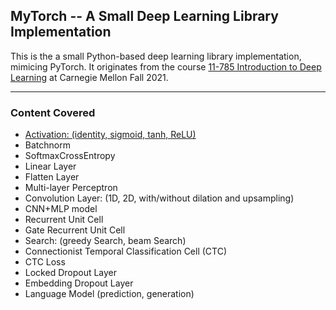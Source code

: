 ## MyTorch -- A Small Deep Learning Library Implementation

This is the a small Python-based deep learning library implementation, mimicing PyTorch. It originates from the course [11-785 Introduction to Deep Learning](https://deeplearning.cs.cmu.edu/F21/index.html) at Carnegie Mellon Fall 2021.

---

### Content Covered

+ [Activation: (identity, sigmoid, tanh, ReLU)](src/activation.py)
+ Batchnorm
+ SoftmaxCrossEntropy
+ Linear Layer
+ Flatten Layer
+ Multi-layer Perceptron
+ Convolution Layer: (1D, 2D, with/without dilation and upsampling)
+ CNN+MLP model
+ Recurrent Unit Cell
+ Gate Recurrent Unit Cell
+ Search: (greedy Search, beam Search)
+ Connectionist Temporal Classification Cell (CTC)
+ CTC Loss
+ Locked Dropout Layer
+ Embedding Dropout Layer
+ Language Model (prediction, generation)


